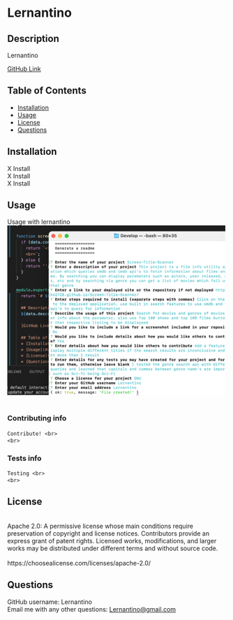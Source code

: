 # Lernantino  

  ## Description  
  Lernantino  
  
  [GitHub Link](https://google.com) 

  ## Table of Contents
  * [Installation](#installation)
  * [Usage](#usage)
  * [License](#license)
  * [Questions](#questions)
 
  ## Installation
  X Install<br>X Install<br>X Install 
  
  ## Usage
  Usage with lernantino <br>
  <img src='../src/screenshot.png' height='389px' width='500px'></img> <br>
    <br>
  ### Contributing info  
    Contribute! <br>
    <br>
  ### Tests info 
    Testing <br>
    <br>
  ## License 
  <br>
  Apache 2.0: A permissive license whose main conditions require preservation of copyright and license notices. Contributors provide an express grant of patent rights. Licensed works, modifications, and larger works may be distributed under different terms and without source code.<br>
  <br>
  https://choosealicense.com/licenses/apache-2.0/<br>
  
  ## Questions <br>
  GitHub username: Lernantino <br> 
  Email me with any other questions: Lernantino@gmail.com<br>